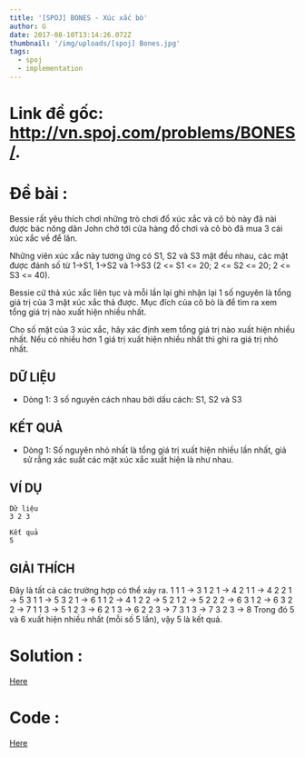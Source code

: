 ```yaml
---
title: '[SPOJ] BONES - Xúc xắc bò'
author: G
date: 2017-08-10T13:14:26.072Z
thumbnail: '/img/uploads/[spoj] Bones.jpg'
tags:
  - spoj
  - implementation
---
```

# Link đề gốc: <http://vn.spoj.com/problems/BONES/>.

# Đề bài :

Bessie rất yêu thích chơi những trò chơi đổ xúc xắc và cô bò này đã nài được bác nông dân John chở tới cửa hàng đồ chơi và cô bò đã mua 3 cái xúc xắc về để lăn.

Những viên xúc xắc này tương ứng có S1, S2 và S3 mặt đều nhau, các mặt được đánh số từ 1-&gt;S1, 1-&gt;S2 và 1-&gt;S3 \(2 &lt;= S1 &lt;= 20; 2 &lt;= S2 &lt;= 20; 2 &lt;= S3 &lt;= 40\).

Bessie cứ thả xúc xắc liên tục và mỗi lần lại ghi nhận lại 1 số nguyên là tổng giá trị của 3 mặt xúc xắc thả được. Mục đích của cô bò là để tìm ra xem tổng giá trị nào xuất hiện nhiều nhất.

Cho số mặt của 3 xúc xắc, hãy xác định xem tổng giá trị nào xuất hiện nhiều nhất. Nếu có nhiều hơn 1 giá trị xuất hiện nhiều nhất thì ghi ra giá trị nhỏ nhất.

## DỮ LIỆU

* Dòng 1: 3 số nguyên cách nhau bởi dấu cách: S1, S2 và S3

## KẾT QUẢ

* Dòng 1: Số nguyên nhỏ nhất là tổng giá trị xuất hiện nhiều lần nhất, giả sử rằng xác suất các mặt xúc xắc xuất hiện là như nhau.

## VÍ DỤ

```
Dữ liệu
3 2 3

Kết quả
5
```

## GIẢI THÍCH

Đây là tất cả các trường hợp có thể xảy ra. 1 1 1 -&gt; 3 1 2 1 -&gt; 4 2 1 1 -&gt; 4 2 2 1 -&gt; 5 3 1 1 -&gt; 5 3 2 1 -&gt; 6 1 1 2 -&gt; 4 1 2 2 -&gt; 5 2 1 2 -&gt; 5 2 2 2 -&gt; 6 3 1 2 -&gt; 6 3 2 2 -&gt; 7 1 1 3 -&gt; 5 1 2 3 -&gt; 6 2 1 3 -&gt; 6 2 2 3 -&gt; 7 3 1 3 -&gt; 7 3 2 3 -&gt; 8 Trong đó 5 và 6 xuất hiện nhiều nhất \(mỗi số 5 lần\), vậy 5 là kết quả.

# Solution :
[Here](http://viahold.com/1CRK)

# Code :
[Here](http://viahold.com/1CSS)

